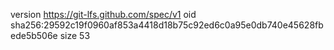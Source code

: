 version https://git-lfs.github.com/spec/v1
oid sha256:29592c19f0960af853a4418d18b75c92ed6c0a95e0db740e45628fbede5b506e
size 53
